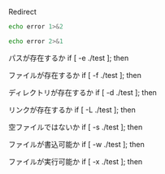 

Redirect
```sh
echo error 1>&2
```

```sh
echo error 2>&1
```

パスが存在するか
if [ -e ./test ]; then

ファイルが存在するか
if [ -f ./test ]; then

ディレクトリが存在するか
if [ -d ./test ]; then

リンクが存在するか
if [ -L ./test ]; then

空ファイルではないか
if [ -s ./test ]; then

ファイルが書込可能か
if [ -w ./test ]; then

ファイルが実行可能か
if [ -x ./test ]; then
